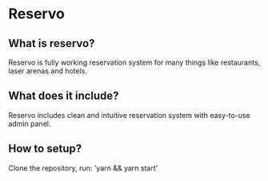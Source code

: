 # Reservo

## What is reservo?

Reservo is fully working reservation system for many things like restaurants, laser arenas and hotels.

## What does it include?

Reservo includes clean and intuitive reservation system with easy-to-use admin panel.

## How to setup?

Clone the repository,
run: 'yarn && yarn start'

